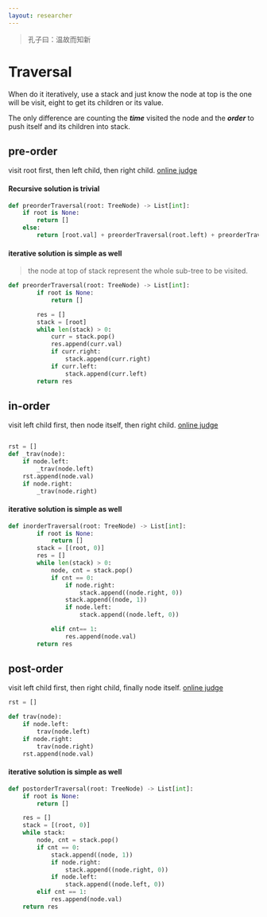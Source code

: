 ```yaml
---
layout: researcher
---
```


> 孔子曰：温故而知新

# Traversal
When do it iteratively, use a stack and just know the node at top is the one will be visit, eight to get its children or its value.

The only difference are counting the ***time*** visited the node and the ***order*** to push itself and its children into stack.

## pre-order
visit root first, then left child, then right child. [online judge](https://leetcode.com/problems/binary-tree-preorder-traversal/)


#### Recursive solution is trivial
```python
def preorderTraversal(root: TreeNode) -> List[int]:
    if root is None:
        return []
    else:
        return [root.val] + preorderTraversal(root.left) + preorderTraversal(root.right)

```

#### iterative solution is simple as well
> the node at top of stack represent the whole sub-tree to be visited.

```python
def preorderTraversal(root: TreeNode) -> List[int]:
        if root is None:
            return []

        res = []
        stack = [root]
        while len(stack) > 0:
            curr = stack.pop()
            res.append(curr.val)
            if curr.right:
                stack.append(curr.right)
            if curr.left:
                stack.append(curr.left)
        return res
```

## in-order
visit left child first, then node itself, then right child. [online judge](https://leetcode.com/problems/binary-tree-inorder-traversal/)

```python

rst = []
def _trav(node):
    if node.left:
        _trav(node.left)
    rst.append(node.val)
    if node.right:
        _trav(node.right)

```

#### iterative solution is simple as well
```python
def inorderTraversal(root: TreeNode) -> List[int]:
        if root is None:
            return []
        stack = [(root, 0)]
        res = []
        while len(stack) > 0:
            node, cnt = stack.pop()
            if cnt == 0:
                if node.right:
                    stack.append((node.right, 0))
                stack.append((node, 1))
                if node.left:
                    stack.append((node.left, 0))

            elif cnt== 1:
                res.append(node.val)
        return res

```

## post-order
visit left child first, then right child, finally node itself. [online judge](https://leetcode.com/problems/binary-tree-postorder-traversal/)
```python
rst = []

def trav(node):
    if node.left:
        trav(node.left)
    if node.right:
        trav(node.right)
    rst.append(node.val)
```

#### iterative solution is simple as well
```python
def postorderTraversal(root: TreeNode) -> List[int]:
    if root is None:
        return []

    res = []
    stack = [(root, 0)]
    while stack:
        node, cnt = stack.pop()
        if cnt == 0:
            stack.append((node, 1))
            if node.right:
                stack.append((node.right, 0))
            if node.left:
                stack.append((node.left, 0))
        elif cnt == 1:
            res.append(node.val)
    return res

```
